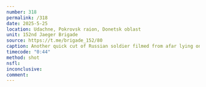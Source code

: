 ```yaml
---
number: 318
permalink: /318
date: 2025-5-25
location: Udachne, Pokrovsk raion, Donetsk oblast
unit: 152nd Jaeger Brigade
source: https://t.me/brigade_152/80
caption: Another quick cut of Russian soldier filmed from afar lying on his side next to treeline and shooting himself
timecode: "0:44"
method: shot
nsfl: 
inconclusive: 
comment: 
---
```

<script async src="https://telegram.org/js/telegram-widget.js?22" data-telegram-post="brigade_152/80" data-width="100%" data-userpic="false"></script>